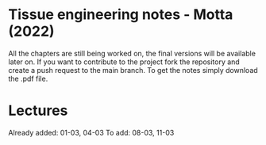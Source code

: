 # Tissue engineering notes - Motta (2022)
All the chapters are still being worked on, the final versions will be available later on.
If you want to contribute to the project fork the repository and create a push request to the main branch.
To get the notes simply download the .pdf file.

# Lectures
Already added: 01-03, 04-03
To add: 08-03, 11-03
